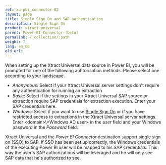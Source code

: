 ```yaml
---
ref: xu-pbi_connector-02
layout: page
title: Single Sign On and SAP authentication
description: Single Sign On
product: xtract-universal
parent: Power-BI-Connector-(beta)
permalink: /:collection/:path
weight: 7
lang: en_GB
old_url:
---
```


When setting up the Xtract Universal data source in Power BI, you will be prompted for one of the following auhtorisation methods. Please select one according to your landscape.

* *Anonymous*: Select if your Xtract Universal server settings don't require any authentication for running an extraction
* *Basic*: Select if the settings in your Xtract Universal SAP source or extraction require SAP credentials for extraction execution. Enter your SAP credentials here.
* *Windows*: Select if you want to use [Single Sign On](.../advanced-techniques/SAP-Single-Sign-On) or if you have restricted access to extractions in the Xtract Universal server settings. Enter \<domain>\\\<Windows AD user> in the *user* field and your Windows password in the *Password* field.

Xtract Universal and the *Power BI Connector* destination support single sign on (SSO) to SAP. If SSO has been set up correctly, the Windows credentials of the executing Power BI user will be mapped to his SAP credentials. This way the user's SAP authorizations will be leveraged and he will only see SAP data that he's authorized to see.